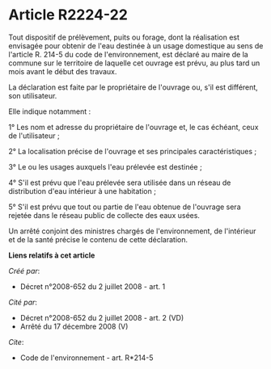 # Article R2224-22

Tout dispositif de prélèvement, puits ou forage, dont la réalisation est envisagée pour obtenir de l'eau destinée à un usage
domestique au sens de l'article R. 214-5 du code de l'environnement, est déclaré au maire de la commune sur le territoire de
laquelle cet ouvrage est prévu, au plus tard un mois avant le début des travaux.

La déclaration est faite par le propriétaire de l'ouvrage ou, s'il est différent, son utilisateur.

Elle indique notamment :

1° Les nom et adresse du propriétaire de l'ouvrage et, le cas échéant, ceux de l'utilisateur ;

2° La localisation précise de l'ouvrage et ses principales caractéristiques ;

3° Le ou les usages auxquels l'eau prélevée est destinée ;

4° S'il est prévu que l'eau prélevée sera utilisée dans un réseau de distribution d'eau intérieur à une habitation ;

5° S'il est prévu que tout ou partie de l'eau obtenue de l'ouvrage sera rejetée dans le réseau public de collecte des eaux
usées.

Un arrêté conjoint des ministres chargés de l'environnement, de l'intérieur et de la santé précise le contenu de cette
déclaration.

**Liens relatifs à cet article**

_Créé par_:

  - Décret n°2008-652 du 2 juillet 2008 - art. 1

_Cité par_:

  - Décret n°2008-652 du 2 juillet 2008 - art. 2 (VD)
  - Arrêté du 17 décembre 2008 (V)

_Cite_:

  - Code de l'environnement - art. R*214-5
